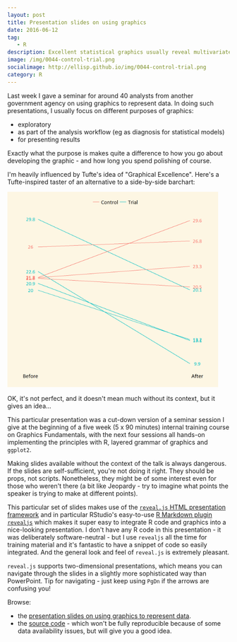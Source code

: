 ```yaml
---
layout: post
title: Presentation slides on using graphics
date: 2016-06-12
tag: 
   - R
description: Excellent statistical graphics usually reveal multivariate interactions and comparisons, and combine high data density with a minimum of ink that doesn't directly represent data.
image: /img/0044-control-trial.png
socialimage: http://ellisp.github.io/img/0044-control-trial.png
category: R
---
```


Last week I gave a seminar for around 40 analysts from another government agency on using graphics to represent data.  In doing such presentations, I usually focus on different purposes of graphics:

* exploratory
* as part of the analysis workflow (eg as diagnosis for statistical models)
* for presenting results

Exactly what the purpose is makes quite a difference to how you go about developing the graphic - and how long you spend polishing of course.  

I'm heavily influenced by Tufte's idea of "Graphical Excellence".  Here's a Tufte-inspired taster of an alternative to a side-by-side barchart:

![tufte-eg](/img/0044-control-trial.png)

OK, it's not perfect, and it doesn't mean much without its context, but it gives an idea...

This particular presentation was a cut-down version of a seminar session I give at the beginning of a five week (5 x 90 minutes) internal training course on Graphics Fundamentals, with the next four sessions all hands-on implementing the principles with R, layered grammar of graphics and `ggplot2`.

Making slides available without the context of the talk is always dangerous.  If the slides are self-sufficient, you're not doing it right.  They should be props, not scripts.  Nonetheless, they might be of some interest even for those who weren't there (a bit like Jeopardy - try to imagine what points the speaker is trying to make at different points).  

This particular set of slides makes use of the [`reveal.js` HTML presentation framework](https://github.com/hakimel/reveal.js/) and in particular RStudio's easy-to-use [R Markdown plugin `revealjs`](https://github.com/rstudio/revealjs) which makes it super easy to integrate R code and graphics into a nice-looking presentation.  I don't have any R code in this presentation - it was deliberately software-neutral - but I use `revealjs` all the time for training material and it's fantastic to have a snippet of code so easily integrated.  And the general look and feel of `reveal.js` is extremely pleasant.  

`reveal.js` supports two-dimensional presentations, which means you can navigate through the slides in a slightly more sophisticated way than PowerPoint.  Tip for navigating - just keep using `PgDn` if the arrows are confusing you!

Browse:

* the [presentation slides on using graphics to represent data](/presentations/graphics-intro.html).
* the [source code](https://github.com/ellisp/graphics-taster/blob/master/graphics-ird.Rmd) - which won't be fully reproducible because of some data availability issues, but will give you a good idea.